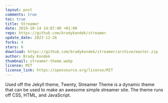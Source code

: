 ```yaml
---
layout: post
comments: true
toc: true
title: Streamer
date: 2019-10-14 14:07:00 +01:00
repo: https://github.com/bradykondek/streamer
update_date: 2023-12-26
forks: 4
stars: 6
download: https://github.com/bradykondek/streamer/archive/master.zip
author: Brady Kondek
thumbnail: streamer-theme.webp
license: MIT
license_link: https://opensource.org/license/MIT
---
```


Used off the Jekyll theme, Twenty, Streamer Theme is a dynamic theme that can be used to make an awesome simple streamer site.  The theme runs off CSS, HTML, and JavaScript.
